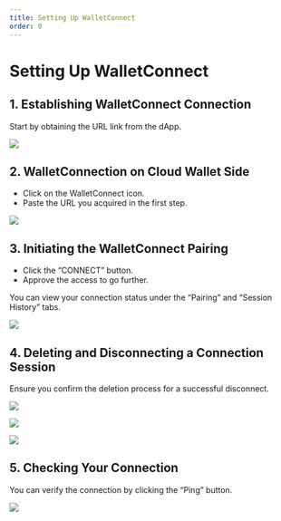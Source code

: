 ```yaml
---
title: Setting Up WalletConnect
order: 0
---
```


# Setting Up WalletConnect

## 1. Establishing WalletConnect Connection

Start by obtaining the URL link from the dApp. 

![](/assets/images/build/wallet-connect/wallet-connect-1.png)


## 2. WalletConnection on Cloud Wallet Side

- Click on the WalletConnect icon.
- Paste the URL you acquired in the first step.

![](/assets/images/build/wallet-connect/wallet-connect-2.png)


## 3. Initiating the WalletConnect Pairing

- Click the “CONNECT” button.
- Approve the access to go further.

You can view your connection status under the “Pairing” and “Session History” tabs.

![](/assets/images/build/wallet-connect/wallet-connect-3.png)


## 4. Deleting and Disconnecting a Connection Session

Ensure you confirm the deletion process for a successful disconnect.

![](/assets/images/build/wallet-connect/wallet-connect-4.png)

![](/assets/images/build/wallet-connect/wallet-connect-5.png)

![](/assets/images/build/wallet-connect/wallet-connect-6.png)


## 5. Checking Your Connection

You can verify the connection by clicking the “Ping” button.

![](/assets/images/build/wallet-connect/wallet-connect-7.png)
